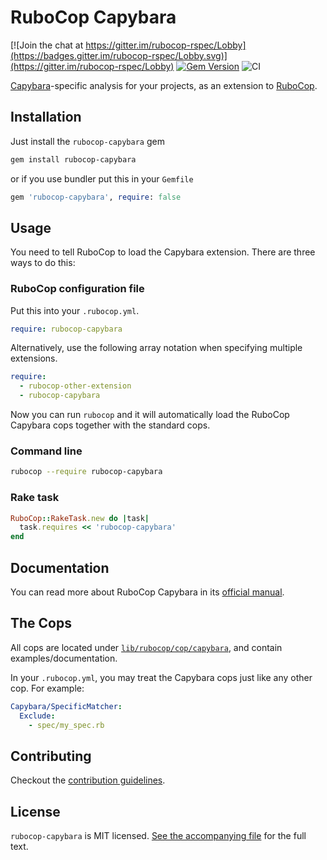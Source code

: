 # RuboCop Capybara

[![Join the chat at https://gitter.im/rubocop-rspec/Lobby](https://badges.gitter.im/rubocop-rspec/Lobby.svg)](https://gitter.im/rubocop-rspec/Lobby)
[![Gem Version](https://badge.fury.io/rb/rubocop-capybara.svg)](https://rubygems.org/gems/rubocop-capybara)
![CI](https://github.com/rubocop/rubocop-capybara/workflows/CI/badge.svg)

[Capybara](https://teamcapybara.github.io/capybara)-specific analysis for your projects, as an extension to
[RuboCop](https://github.com/rubocop/rubocop).

## Installation

Just install the `rubocop-capybara` gem

```bash
gem install rubocop-capybara
```

or if you use bundler put this in your `Gemfile`

```ruby
gem 'rubocop-capybara', require: false
```

## Usage

You need to tell RuboCop to load the Capybara extension. There are three
ways to do this:

### RuboCop configuration file

Put this into your `.rubocop.yml`.

```yaml
require: rubocop-capybara
```

Alternatively, use the following array notation when specifying multiple extensions.

```yaml
require:
  - rubocop-other-extension
  - rubocop-capybara
```

Now you can run `rubocop` and it will automatically load the RuboCop Capybara
cops together with the standard cops.

### Command line

```bash
rubocop --require rubocop-capybara
```

### Rake task

```ruby
RuboCop::RakeTask.new do |task|
  task.requires << 'rubocop-capybara'
end
```

## Documentation

You can read more about RuboCop Capybara in its [official manual](https://docs.rubocop.org/rubocop-capybara).

## The Cops

All cops are located under
[`lib/rubocop/cop/capybara`](lib/rubocop/cop/capybara), and contain
examples/documentation.

In your `.rubocop.yml`, you may treat the Capybara cops just like any other
cop. For example:

```yaml
Capybara/SpecificMatcher:
  Exclude:
    - spec/my_spec.rb
```

## Contributing

Checkout the [contribution guidelines](.github/CONTRIBUTING.md).

## License

`rubocop-capybara` is MIT licensed. [See the accompanying file](MIT-LICENSE.md) for
the full text.
